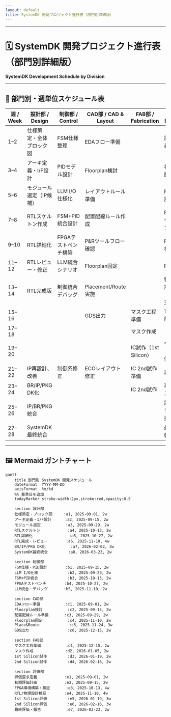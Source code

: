 ```yaml
---
layout: default
title: SystemDK 開発プロジェクト進行表（部門別詳細版）
---
```


---

# 🗓️ SystemDK 開発プロジェクト進行表（部門別詳細版）  
**SystemDK Development Schedule by Division**

---

## 📅 部門別・週単位スケジュール表

| 週 / Week | 設計部 / Design         | 制御部 / Control           | CAD部 / CAD & Layout     | FAB部 / Fabrication      | 評価部 / Evaluation         |
|-----------|-------------------------|----------------------------|--------------------------|--------------------------|------------------------------|
| 1–2       | 仕様策定・全体ブロック図 | FSM仕様整理                 | EDAフロー準備             |                          | 評価要求定義                 |
| 3–4       | アーキ定義・I/F設計     | PIDモデル設計               | Floorplan検討             |                          | 初期評価計画                 |
| 5–6       | モジュール選定（IP候補）| LLM I/O仕様化               | レイアウトルール準備       |                          | FPGA検証計画                 |
| 7–8       | RTLスケルトン作成       | FSM+PID統合設計             | 配置配線ルール作成         |                          | FPGA環境セットアップ         |
| 9–10      | RTL詳細化               | FPGAテストベンチ構築         | P&Rツールフロー確認        |                          | FPGA初期検証                 |
| 11–12     | RTLレビュー・修正       | LLM統合シナリオ              | Floorplan固定              |                          | RTL検証                      |
| 13–14     | RTL完成版               | 制御統合デバッグ             | Placement/Route実施       |                          | 物理設計検証（DRC/LVS支援）  |
| 15–16     |                         |                            | GDS出力                   | マスク工程準備           | Tape-out前レビュー            |
| 17–18     |                         |                            |                          | マスク作成                |                              |
| 19–20     |                         |                            |                          | IC試作（1st Silicon）     | ウエハテスト、初期評価        |
| 21–22     | IP再設計、改善           | 制御系修正                   | ECOレイアウト修正          | IC 2nd試作準備            | 再評価                       |
| 23–24     | BR/IP/PKG DK化           |                            |                          | IC 2nd試作                | 再ウエハテスト                |
| 25–26     | IP/BR/PKG 統合           |                            |                          |                          | 評価・システム統合支援        |
| 27–28     | SystemDK最終統合         |                            |                          |                          | 最終評価・報告                |

---

## 🖼️ Mermaid ガントチャート

```mermaid
gantt
    title 部門別 SystemDK 開発スケジュール
    dateFormat  YYYY-MM-DD
    axisFormat  %m/%d
    %% 基準日を追加
    todayMarker stroke-width:2px,stroke:red,opacity:0.5

    section 設計部
    仕様策定・ブロック図     :a1, 2025-09-01, 2w
    アーキ定義・I/F設計      :a2, 2025-09-15, 2w
    モジュール選定           :a3, 2025-09-29, 2w
    RTLスケルトン            :a4, 2025-10-13, 2w
    RTL詳細化                :a5, 2025-10-27, 2w
    RTL完成・レビュー        :a6, 2025-11-10, 4w
    BR/IP/PKG DK化           :a7, 2026-02-02, 3w
    SystemDK最終統合         :a8, 2026-03-23, 2w

    section 制御部
    FSM仕様・PID設計        :b1, 2025-09-15, 2w
    LLM I/O仕様             :b2, 2025-09-29, 2w
    FSM+PID統合             :b3, 2025-10-13, 2w
    FPGAテストベンチ        :b4, 2025-10-27, 2w
    LLM統合・デバッグ       :b5, 2025-11-10, 2w

    section CAD部
    EDAフロー準備           :c1, 2025-09-01, 2w
    Floorplan検討           :c2, 2025-09-15, 2w
    配置配線ルール準備       :c3, 2025-09-29, 2w
    Floorplan固定           :c4, 2025-11-10, 2w
    Place&Route             :c5, 2025-11-24, 3w
    GDS出力                 :c6, 2025-12-15, 2w

    section FAB部
    マスク工程準備           :d1, 2025-12-15, 2w
    マスク作成              :d2, 2026-01-05, 2w
    1st Silicon試作         :d3, 2026-01-19, 2w
    2nd Silicon試作         :d4, 2026-02-16, 2w

    section 評価部
    評価要求定義            :e1, 2025-09-01, 2w
    初期評価計画            :e2, 2025-09-15, 2w
    FPGA環境構築・検証       :e3, 2025-10-13, 4w
    RTL/物理設計検証        :e4, 2025-11-10, 4w
    1st Silicon評価         :e5, 2026-01-19, 3w
    2nd Silicon評価         :e6, 2026-02-16, 3w
    最終評価・報告           :e7, 2026-03-23, 2w
```
